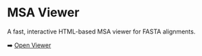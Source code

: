 # MSA Viewer

A fast, interactive HTML-based MSA viewer for FASTA alignments.

➡️ [Open Viewer](index.html)
